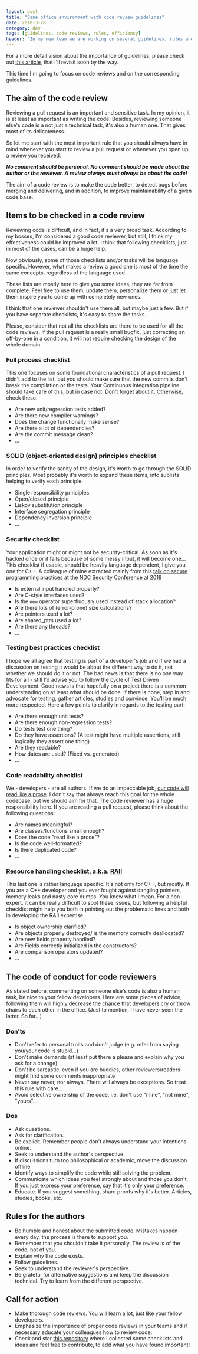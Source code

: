 ```yaml
---
layout: post
title: "Sane office environment with code review guidelines"
date: 2018-3-28
category: dev
tags: [guidelines, code reviews, rules, efficiency]
header: "In my new team we are working on several guidelines, rules and process improvements. Why do we think these are so important? If things are well documented, it's easier for a newcomer to start delivering value. It reduces the possibilities to err for everyone. It removes lots of possibilities for arguments. And we all know that <a href=\"http://lesswrong.com/lw/j6o/according_to_dale_carnegie_you_cant_win_an/\">one cannot win an argument</a>, we should avoid them at all costs."
---
```

For a more detail vision about the importance of guidelines, please check out [this article](https://medium.com/@SandorDargo/zuckerbergs-gray-t-shirt-and-coding-guidelines-caef9079ba7e), that I'll revisit soon by the way.

This time I'm going to focus on code reviews and on the corresponding guidelines.

## The aim of the code review

Reviewing a pull request is an important and sensitive task. In my opinion, it is at least as important as writing the code. Besides, reviewing someone else's code is a not just a technical task, it's also a human one. That gives most of its delicateness.

So let me start with the most important rule that you should always have in mind whenever you start to review a pull request or whenever you open up a review you received:

_**No comment should be personal. No comment should be made about the author or the reviewer. A review always must always be about the code!**_

The aim of a code review is to make the code better, to detect bugs before merging and delivering, and in addition, to improve maintainability of a given code base.

## Items to be checked in a code review

Reviewing code is difficult, and in fact, it's a very broad task. According to my bosses, I'm considered a good code reviewer, but still, I think my effectiveness could be improved a lot. I think that following checklists, just in most of the cases, can be a huge help.

Now obviously, some of those checklists and/or tasks will be language specific. However, what makes a review a good one is most of the time the same concepts, regardless of the language used.

These lists are mostly here to give you some ideas, they are far from complete. Feel free to use them, update them, personalize them or just let them inspire you to come up with completely new ones.

I think that one reviewer shouldn't use them all, but maybe just a few. But if you have separate checklists, it's easy to share the tasks.

Please, consider that not all the checklists are there to be used for all the code reviews. If the pull request is a really small bugfix, just correcting an off-by-one in a condition, it will not require checking the design of the whole domain.

### Full process checklist

This one focuses on some foundational characteristics of a pull request. I didn't add to the list, but you should make sure that the new commits don't break the compilation or the tests. Your Continuous Integration pipeline should take care of this, but in case not. Don't forget about it. Otherwise, check these.

* Are new unit/regression tests added?
* Are there new compiler warnings?
* Does the change functionally make sense?
* Are there a lot of dependencies?
* Are the commit message clean?
* ...

### SOLID (object-oriented design) principles checklist
In order to verify the sanity of the design, it's worth to go through the SOLID principles. Most probably it's worth to expand these items, into sublists helping to verify each principle.

* Single responsibility principles
* Open/closed principle
* Liskov substitution principle
* Interface segregation principle
* Dependency inversion principle
* ...

### Security checklist
Your application might or might not be security-critical. As soon as it's hacked once or it fails because of some messy input, it will become one... This checklist if usable, should be heavily language dependent, I give you one for C++. A colleague of mine extracted mainly from this [talk on secure programming practices at the NDC Security Conference at 2018](https://www.youtube.com/watch?v=Jh0G_A7iRac)

* Is external input handled properly?
* Are C-style interfaces used?
* Is the `new` operator superfluously used instead of stack allocation?
* Are there lots of (error-prone) size calculations?
* Are pointers used a lot?
* Are shared_ptrs used a lot?
* Are there any threads?
* ...

### Testing best practices checklist
I hope we all agree that testing is part of a developer's job and if we had a discussion on testing it would be about the different way to do it, not whether we should do it or not. The bad news is that there is no one way fits for all - still I'd advise you to follow the cycle of Test Driven Development. Good news is that hopefully on a project there is a common understanding on at least what should be done. If there is none, step in and advocate for testing, gather articles, studies and convince. You'll be much more respected.
Here a few points to clarify in regards to the testing part:

* Are there enough unit tests?
* Are there enough non-regression tests?
* Do tests test one thing?
* Do they have assertions? (A test might have multiple assertions, still logically they assert one thing)
* Are they readable?
* How dates are used? (Fixed vs. generated)
* ...

### Code readability checklist
We - developers - are all authors. If we do an impeccable job, [our code will read like a prose](https://www.goodreads.com/quotes/7029841-clean-code-is-simple-and-direct-clean-code-reads-like). I don't say that always reach this goal for the whole codebase, but we should aim for that. The code reviewer has a huge responsibility here. If you are reading a pull request, please think about the following questions:

* Are names meaningful?
* Are classes/functions small enough?
* Does the code "read like a prose"?
* Is the code well-formatted?
* Is there duplicated code?
* ...

### Resource handling checklist, a.k.a. [RAII](https://en.wikipedia.org/wiki/Resource_acquisition_is_initialization)
This last one is rather language specific. It's not only for C++, but mostly. If you are a C++ developer and you ever fought against dangling pointers, memory leaks and nasty core dumps. You know what I mean. For a non-expert, it can be really difficult to spot these issues, but following a helpful checklist might help you both in pointing out the problematic lines and both in developing the RAII expertise.

* Is object ownership clarified?
* Are objects properly destroyed/ is the memory correctly deallocated?
* Are new fields properly handled?
* Are Fields correctly initialized in the constructors?
* Are comparison operators updated?
* ...


## The code of conduct for code reviewers

As stated before, commenting on someone else's code is also a human task, be nice to your fellow developers. Here are some pieces of advice, following them will highly decrease the chance that developers cry or throw chairs to each other in the office. (Just to mention, I have never seen the latter. So far...)

### Don'ts
* Don't refer to personal traits and don't judge (e.g. refer from saying you/your code is stupid...)
* Don't make demands (at least put there a please and explain why you ask for a change)
* Don't be sarcastic, even if you are buddies, other reviewers/readers might find some comments inappropriate
* Never say never, nor always. There will always be exceptions. So treat this rule with care...
* Avoid selective ownership of the code, i.e. don't use "mine", "not mine", "yours"...

### Dos
* Ask questions.
* Ask for clarification.
* Be explicit. Remember people don't always understand your intentions online.
* Seek to understand the author's perspective.
* If discussions turn too philosophical or academic, move the discussion offline 
* Identify ways to simplify the code while still solving the problem.
* Communicate which ideas you feel strongly about and those you don't. If you just express your preference, say that it's only your preference.
* Educate. If you suggest something, share proofs why it's better. Articles, studies, books, etc.

## Rules for the authors
* Be humble and honest about the submitted code. Mistakes happen every day, the process is there to support you.
* Remember that you shouldn't take it personally. The review is of the code, not of you.
* Explain why the code exists.
* Follow guidelines.
* Seek to understand the reviewer's perspective.
* Be grateful for alternative suggestions and keep the discussion technical. Try to learn from the different perspective.

## Call for action

* Make thorough code reviews. You will learn a lot, just like your fellow developers.
* Emphasize the importance of proper code reviews in your teams and if necessary educate your colleagues how to review code.
* Check and star [this repository](https://github.com/sandordargo/code-review-guidelines) where I collected some checklists and ideas and feel free to contribute, to add what you have found important! 
